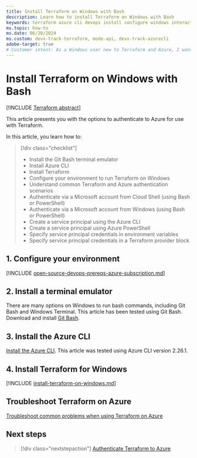 ```yaml
---
title: Install Terraform on Windows with Bash
description: Learn how to install Terraform on Windows with Bash
keywords: terraform azure cli devops install configure windows interactive login rbac service principal automated script
ms.topic: how-to
ms.date: 06/20/2024
ms.custom: devx-track-terraform, mode-api, devx-track-azurecli 
adobe-target: true
# Customer intent: As a Windows user new to Terraform and Azure, I want install Terraform on Windows using the Bash environment.
---
```


# Install Terraform on Windows with Bash
 
[!INCLUDE [Terraform abstract](./includes/abstract.md)]

This article presents you with the options to authenticate to Azure for use with Terraform.

In this article, you learn how to:

> [!div class="checklist"]
> * Install the Git Bash terminal emulator
> * Install Azure CLI
> * Install Terraform
> * Configure your environment to run Terraform on Windows
> * Understand common Terraform and Azure authentication scenarios
> * Authenticate via a Microsoft account from Cloud Shell (using Bash or PowerShell)
> * Authenticate via a Microsoft account from Windows (using Bash or PowerShell)
> * Create a service principal using the Azure CLI
> * Create a service principal using Azure PowerShell
> * Specify service principal credentials in environment variables
> * Specify service principal credentials in a Terraform provider block

## 1. Configure your environment

[!INCLUDE [open-source-devops-prereqs-azure-subscription.md](../includes/open-source-devops-prereqs-azure-subscription.md)]

## 2. Install a terminal emulator

There are many options on Windows to run bash commands, including Git Bash and Windows Terminal. This article has been tested using Git Bash. Download and install [Git Bash](https://git-scm.com/download/win).

## 3. Install the Azure CLI

[Install the Azure CLI](/cli/azure/install-azure-cli-windows). This article was tested using Azure CLI version 2.26.1.

## 4. Install Terraform for Windows

[!INCLUDE [install-terraform-on-windows.md](includes/install-terraform-on-windows.md)]

## Troubleshoot Terraform on Azure

[Troubleshoot common problems when using Terraform on Azure](troubleshoot.md)

## Next steps

> [!div class="nextstepaction"]
> [Authenticate Terraform to Azure](authenticate-to-azure.md)
